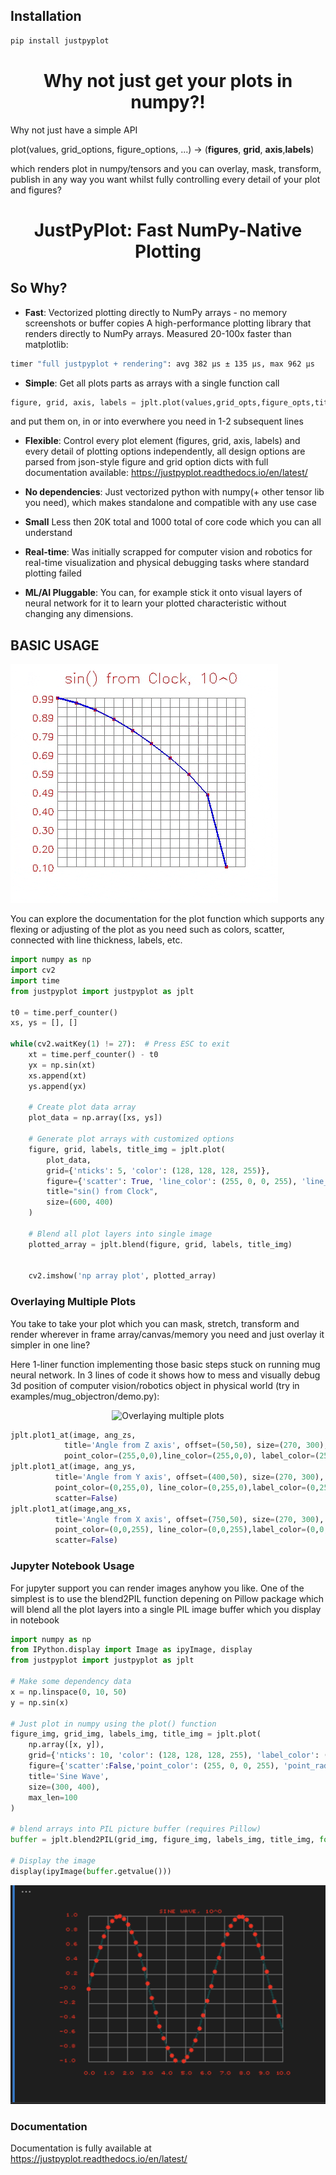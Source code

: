 ## Installation

```bash
pip install justpyplot
```

<h1 align="center">Why not just get your plots in numpy?! </h1>
Why not just have a simple API

plot(values, grid_options, figure_options, ...) ->
(__figures__, __grid__, __axis__,__labels__)

 which renders plot in numpy/tensors and you can overlay, mask, transform, publish in any way you want whilst fully controlling every detail of your plot and figures?

<h1 align="center">JustPyPlot: Fast NumPy-Native Plotting</h1>


## So Why?
- **Fast**: Vectorized plotting directly to NumPy arrays - no memory screenshots or buffer copies
A high-performance plotting library that renders directly to NumPy arrays. Measured 20-100x faster than matplotlib:
```bash
timer "full justpyplot + rendering": avg 382 µs ± 135 µs, max 962 µs
```
- **Simple**: Get all plots parts as arrays with a single function call 
```python
figure, grid, axis, labels = jplt.plot(values,grid_opts,figure_opts,title,(600, 400))
```
and put them on, in or into everwhere you need in 1-2 subsequent lines

- **Flexible**: Control every plot element (figures, grid, axis, labels) and every detail of plotting options independently, all design options are parsed from json-style figure and grid option dicts with full documentation available: https://justpyplot.readthedocs.io/en/latest/

- **No dependencies**: Just vectorized python with numpy(+ other tensor lib you need), which makes standalone and compatible with any use case

- **Small** Less then 20K total and 1000 total of core code which you can all understand


- **Real-time**: Was initially scrapped for computer vision and robotics for real-time visualization and physical debugging tasks where standard plotting failed

- **ML/AI Pluggable**: You can, for example stick it onto visual layers of neural network for it to learn your plotted characteristic without changing any dimensions. 

## BASIC USAGE

![Basic Usage](resources/sinus.gif)

You can explore the documentation for the plot function which supports any flexing or adjusting of the plot as you need such as colors, scatter, connected with line thickness, labels, etc.

```python
import numpy as np 
import cv2
import time
from justpyplot import justpyplot as jplt

t0 = time.perf_counter()
xs, ys = [], []

while(cv2.waitKey(1) != 27):  # Press ESC to exit
    xt = time.perf_counter() - t0
    yx = np.sin(xt)
    xs.append(xt)
    ys.append(yx)
    
    # Create plot data array
    plot_data = np.array([xs, ys])
    
    # Generate plot arrays with customized options
    figure, grid, labels, title_img = jplt.plot(
        plot_data,
        grid={'nticks': 5, 'color': (128, 128, 128, 255)},
        figure={'scatter': True, 'line_color': (255, 0, 0, 255), 'line_width': 2},
        title="sin() from Clock",
        size=(600, 400)
    )
    
    # Blend all plot layers into single image
    plotted_array = jplt.blend(figure, grid, labels, title_img)
  
    
    cv2.imshow('np array plot', plotted_array)
```


### Overlaying Multiple Plots

 You take to take your plot which you can mask, stretch, transform and render wherever in frame array/canvas/memory you need and just overlay it simpler in one line?

Here 1-liner function implementing those basic steps stuck on running mug neural network.
In 3 lines of code it shows how to mess and visually debug 3d position of computer vision/robotics object in physical world (try in examples/mug_objectron/demo.py):

<p align="center">
  <img src="resources/demo.gif" alt="Overlaying multiple plots">
</p>

```python
jplt.plot1_at(image, ang_zs,
            title='Angle from Z axis', offset=(50,50), size=(270, 300),
            point_color=(255,0,0),line_color=(255,0,0), label_color=(255,0,0), grid_color=(126,126,126))
jplt.plot1_at(image, ang_ys,
          title='Angle from Y axis', offset=(400,50), size=(270, 300),
          point_color=(0,255,0), line_color=(0,255,0),label_color=(0,255,0), grid_color=(126,126,126),
          scatter=False)
jplt.plot1_at(image,ang_xs,
          title='Angle from X axis', offset=(750,50), size=(270, 300),
          point_color=(0,0,255), line_color=(0,0,255),label_color=(0,0,255), grid_color=(126,126,126),
          scatter=False)
```

### Jupyter Notebook Usage

For jupyter support you can render images anyhow you like. One of the simplest is to use the blend2PIL function depening on Pillow package which will blend all the plot layers into a single PIL image buffer which you display in notebook

```python
import numpy as np
from IPython.display import Image as ipyImage, display
from justpyplot import justpyplot as jplt

# Make some dependency data
x = np.linspace(0, 10, 50)
y = np.sin(x)

# Just plot in numpy using the plot() function
figure_img, grid_img, labels_img, title_img = jplt.plot(
    np.array([x, y]),
    grid={'nticks': 10, 'color': (128, 128, 128, 255), 'label_color': (255, 0, 0, 255),'precision': 1, 'label_font_size': 0.9},
    figure={'scatter':False,'point_color': (255, 0, 0, 255), 'point_radius':3, 'line_color':(0,64,64, 255), 'line_width': 2, 'marker_style':'circle'},
    title='Sine Wave',
    size=(300, 400),
    max_len=100
)

# blend arrays into PIL picture buffer (requires Pillow)
buffer = jplt.blend2PIL(grid_img, figure_img, labels_img, title_img, format='PNG')

# Display the image
display(ipyImage(buffer.getvalue()))
```

<p align="center">
  <img src="resources/jupyter_pil.png" alt="Jupyter Plot Output">
</p>

### Documentation

Documentation is fully available at https://justpyplot.readthedocs.io/en/latest/




